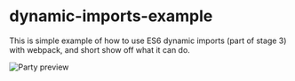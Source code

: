 # dynamic-imports-example

This is simple example of how to use ES6 dynamic imports (part of stage 3) with webpack, and short show off what it can do.

![Party preview](https://raw.githubusercontent.com/mjaniszew/dynamic-imports-example/master/dynamic-imports1.gif)